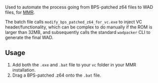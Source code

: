 Used to automate the process going from BPS-patched z64 files to WAD files, for [MMR](https://github.com/ZoeyZolotova/mm-rando/).

The batch file calls `modify_bps_patched_z64_for_vc.exe` to inject VC header/functionality, which can be complex to do manually if the ROM is larger than 32MB, and subsequently calls the standard `wadpacker` CLI to generate the final WAD.

## Usage
1. Add both the `.exe` and `.bat` file to your `vc` folder in your MMR installation.
2. Drag a BPS-patched .z64 onto the `.bat` file.
